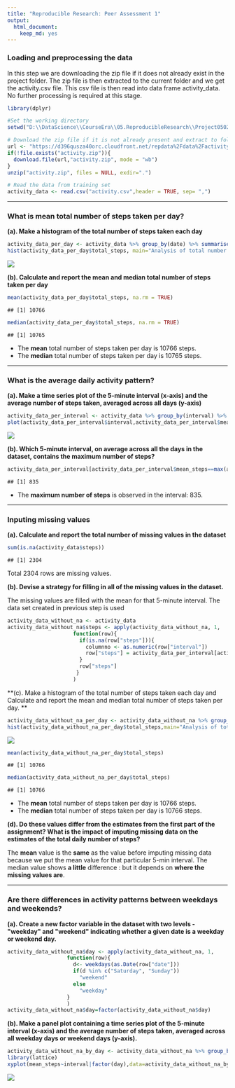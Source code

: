 ```yaml
---
title: "Reproducible Research: Peer Assessment 1"
output: 
  html_document:
    keep_md: yes
---
```



### Loading and preprocessing the data

In this step we are downloading the zip file if it does not already exist in the project folder.
The zip file is then extracted to the current folder and we get the activity.csv file.
This csv file is then read into data frame activity_data.
No further processing is required at this stage.




```r
library(dplyr)

#Set the working directory
setwd("D:\\DataScience\\CourseEra\\05.ReproducibleResearch\\Project0502\\RepData_PeerAssessment1")

# Download the zip file if it is not already present and extract to folder
url <- "https://d396qusza40orc.cloudfront.net/repdata%2Fdata%2Factivity.zip"
if(!file.exists("activity.zip")){
  download.file(url,"activity.zip", mode = "wb")
}
unzip("activity.zip", files = NULL, exdir=".")

# Read the data from training set
activity_data <- read.csv("activity.csv",header = TRUE, sep= ",")
```

***

### What is mean total number of steps taken per day?

**(a). Make a histogram of the total number of steps taken each day**

```r
activity_data_per_day <- activity_data %>% group_by(date) %>% summarise(total_steps = sum(steps)) 
hist(activity_data_per_day$total_steps, main="Analysis of total number of steps taken each day", xlab="Total number of steps taken each day", ylab="Frequency")
```

![](PA1_template_files/figure-html/unnamed-chunk-3-1.png)<!-- -->

**(b). Calculate and report the mean and median total number of steps taken per day**

```r
mean(activity_data_per_day$total_steps, na.rm = TRUE)
```

```
## [1] 10766
```

```r
median(activity_data_per_day$total_steps, na.rm = TRUE)
```

```
## [1] 10765
```
* The **mean** total number of steps taken per day is 10766 steps.
* The **median** total number of steps taken per day is 10765 steps.

***

### What is the average daily activity pattern?

**(a). Make a time series plot of the 5-minute interval (x-axis) and the average number of steps taken, averaged across all days (y-axis)**


```r
activity_data_per_interval <- activity_data %>% group_by(interval) %>% summarise(mean_steps = mean(as.numeric(steps), na.rm = TRUE))
plot(activity_data_per_interval$interval,activity_data_per_interval$mean_steps, type="l", ylab="Average number of steps taken", xlab="Interval")
```

![](PA1_template_files/figure-html/unnamed-chunk-5-1.png)<!-- -->

**(b). Which 5-minute interval, on average across all the days in the dataset, contains the maximum number of steps?**

```r
activity_data_per_interval[activity_data_per_interval$mean_steps==max(activity_data_per_interval$mean_steps), ]$interval
```

```
## [1] 835
```

* The **maximum number of steps** is observed in the interval: 835.

***

### Inputing missing values

**(a). Calculate and report the total number of missing values in the dataset**

```r
sum(is.na(activity_data$steps))
```

```
## [1] 2304
```
Total 2304 rows are missing values.

**(b). Devise a strategy for filling in all of the missing values in the dataset.**

The missing values are filled with the mean for that 5-minute interval. The data set created in previous step is used


```r
activity_data_without_na <- activity_data
activity_data_without_na$steps <- apply(activity_data_without_na, 1, 
                     function(row){
                       if(is.na(row["steps"])){
                         columnno <- as.numeric(row["interval"])
                         row["steps"] = activity_data_per_interval[activity_data_per_interval$interval == columnno,]$mean_steps 
                       }
                       row["steps"]
                      }
                     )
```

**(c). Make a histogram of the total number of steps taken each day and Calculate and report the mean and median total number of steps taken per day. **

```r
activity_data_without_na_per_day <- activity_data_without_na %>% group_by(date) %>% summarise(total_steps = sum(as.numeric(steps))) 
hist(activity_data_without_na_per_day$total_steps,main="Analysis of total number of steps taken each day", xlab="Total number of steps taken each day", ylab="Frequency")
```

![](PA1_template_files/figure-html/unnamed-chunk-9-1.png)<!-- -->

```r
mean(activity_data_without_na_per_day$total_steps)
```

```
## [1] 10766
```

```r
median(activity_data_without_na_per_day$total_steps)
```

```
## [1] 10766
```

* The **mean** total number of steps taken per day is 10766 steps.
* The **median** total number of steps taken per day is 10766 steps.

**(d). Do these values differ from the estimates from the first part of the assignment? What is the impact of imputing missing data on the estimates of the total daily number of steps?**

The **mean** value is the **same** as the value before imputing missing data because we put the mean value for that particular 5-min interval. The median value shows **a little** difference : but it depends on **where the missing values are**.

***

### Are there differences in activity patterns between weekdays and weekends?

**(a). Create a new factor variable in the dataset with two levels - "weekday" and "weekend" indicating whether a given date is a weekday or weekend day.**

```r
activity_data_without_na$day <- apply(activity_data_without_na, 1, 
                   function(row){ 
                     d<- weekdays(as.Date(row["date"]))
                     if(d %in% c("Saturday", "Sunday"))
                       "weekend"
                     else
                       "weekday"
                   }
                   )
activity_data_without_na$day=factor(activity_data_without_na$day)
```

**(b). Make a panel plot containing a time series plot of the 5-minute interval (x-axis) and the average number of steps taken, averaged across all weekday days or weekend days (y-axis).**


```r
activity_data_without_na_by_day <- activity_data_without_na %>% group_by(day, interval) %>% summarise(mean_steps = mean(as.numeric(steps), na.rm = TRUE))
library(lattice)
xyplot(mean_steps~interval|factor(day),data=activity_data_without_na_by_day,aspect=1/2,type="l", xlab="Interval", ylab="Number of Steps", col="red")
```

![](PA1_template_files/figure-html/unnamed-chunk-11-1.png)<!-- -->
